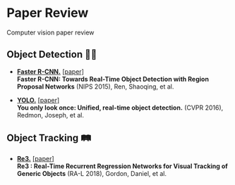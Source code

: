 # Paper Review
Computer vision paper review

## Object Detection 🕵️‍♂️

- [**Faster R-CNN.**](Object_Detection/Faster_R-CNN/review.md) [[paper]](http://papers.nips.cc/paper/5638-faster-r-cnn-towards-real-time-object-detection-with-region-proposal-networks.pdf)  
  **Faster R-CNN: Towards Real-Time Object Detection with Region Proposal Networks** (NIPS 2015), Ren, Shaoqing, et al.

- [**YOLO.**](Object_Detection/YOLO/review.md) [[paper]](https://www.cv-foundation.org/openaccess/content_cvpr_2016/papers/Redmon_You_Only_Look_CVPR_2016_paper.pdf)  
  **You only look once: Unified, real-time object detection.** (CVPR 2016), Redmon, Joseph, et al. 

## Object Tracking 🛤

- [**Re3.**](Object_Tracking/Re3/review.md) [[paper]](http://arxiv.org/abs/1705.06368)  
  **Re3 : Real-Time Recurrent Regression Networks for Visual Tracking of Generic Objects** (RA-L 2018), Gordon, Daniel, et al.